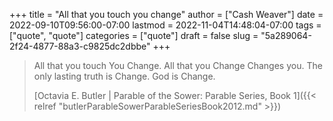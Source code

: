 +++
title = "All that you touch you change"
author = ["Cash Weaver"]
date = 2022-09-10T09:56:00-07:00
lastmod = 2022-11-04T14:48:04-07:00
tags = ["quote", "quote"]
categories = ["quote"]
draft = false
slug = "5a289064-2f24-4877-88a3-c9825dc2dbbe"
+++

> All that you touch You Change. All that you Change Changes you. The only lasting truth is Change. God is Change.
>
> [Octavia E. Butler | Parable of the Sower: Parable Series, Book 1]({{< relref "butlerParableSowerParableSeriesBook2012.md" >}})

